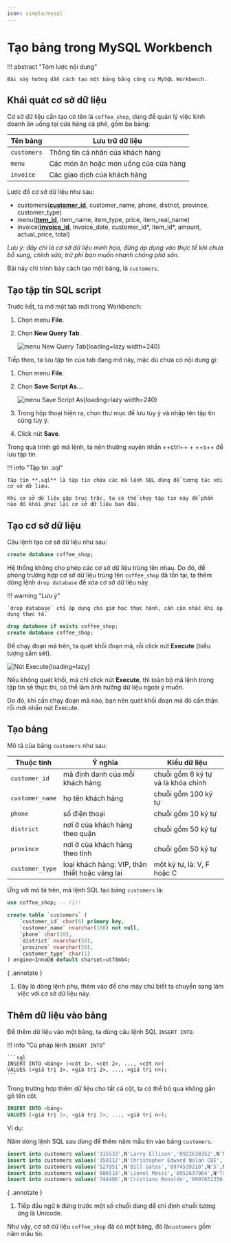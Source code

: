 ```yaml
---
icon: simple/mysql
---
```


# Tạo bảng trong MySQL Workbench

!!! abstract "Tóm lược nội dung"
    
    Bài này hướng dẫn cách tạo một bảng bằng công cụ MySQL Workbench.

## Khái quát cơ sở dữ liệu

Cơ sở dữ liệu cần tạo có tên là `coffee_shop`, dùng để quản lý việc kinh doanh ăn uống tại cửa hàng cà phê, gồm ba bảng:

| Tên bảng | Lưu trữ dữ liệu |
| --- | --- |
| `customers` | Thông tin cá nhân của khách hàng |
| `menu` | Các món ăn hoặc món uống của cửa hàng |
| `invoice` | Các giao dịch của khách hàng |

Lược đồ cơ sở dữ liệu như sau:

- customers(<ins>**customer_id**</ins>, customer_name, phone, district, province, customer_type)
- menu(<ins>**item_id**</ins>, item_name, item_type, price, item_real_name)
- invoice(<ins>**invoice_id**</ins>, invoice_date, customer_id*, item_id*, amount, actual_price, total)

*Lưu ý: đây chỉ là cơ sở dữ liệu minh họa, đừng áp dụng vào thực tế khi chưa bổ sung, chỉnh sửa, trừ phi bạn muốn nhanh chóng phá sản.*

Bài này chỉ trình bày cách tạo một bảng, là `customers`.

## Tạo tập tin SQL script

Trước hết, ta mở một tab mới trong Workbench:

1. Chọn menu **File**.
2. Chọn **New Query Tab**.

    ![menu New Query Tab](https://lh3.googleusercontent.com/pw/ABLVV85cta72Besn-eLl39nrWa8HBUj4SyJClmCYlJ5MGrdAcxm8lojD38n1CYT-OBJnl_CmPTx4jB-kF1eeAuCrV5SrrBHJ3tXFYSUBND2PVr7tmNIIERZJ=w2400){loading=lazy width=240}

Tiếp theo, ta lưu tập tin của tab đang mở này, mặc dù chưa có nội dung gì:

1. Chọn menu **File**.
2. Chọn **Save Script As...**

    ![menu Save Script As](https://lh3.googleusercontent.com/pw/ABLVV85fXN3J7ZQcf7S5Cz7CmtkgB_grFZ9mAoFSb7sleiBaTrkrZK0ujQltoX4R_81eXnY6iWrc77I-WNLwMpMXib-jzzaP7LQTGjyXKUUz8NU1p-f7_9tD=w2400){loading=lazy width=240}

3. Trong hộp thoại hiện ra, chọn thư mục để lưu tùy ý và nhập tên tập tin cũng tùy ý.
4. Click nút **Save**.

Trong quá trình gõ mã lệnh, ta nên thường xuyên nhấn ++ctrl++ + ++s++ để lưu tập tin.

!!! info "Tập tin .sql"

    Tập tin **.sql** là tập tin chứa các mã lệnh SQL dùng để tương tác với cơ sở dữ liệu.

    Khi cơ sở dữ liệu gặp trục trặc, ta có thể chạy tập tin này để phần nào đó khôi phục lại cơ sở dữ liệu ban đầu.

## Tạo cơ sở dữ liệu

Câu lệnh tạo cơ sở dữ liệu như sau:

```sql linenums="2"
create database coffee_shop;
```

Hệ thống không cho phép các cơ sở dữ liệu trùng tên nhau. Do đó, để phòng trường hợp cơ sở dữ liệu trùng tên `coffee_shop` đã tồn tại, ta thêm dòng lệnh `drop database` để xóa cơ sở dữ liệu này.

!!! warning "Lưu ý"

	`drop database` chỉ áp dụng cho giờ học thực hành, cần cân nhắc khi áp dụng thực tế.

```sql linenums="1"
drop database if exists coffee_shop;
create database coffee_shop;
```

Để chạy đoạn mã trên, ta quét khối đoạn mã, rồi click nút **Execute** (biểu tượng sấm sét).

![Nút Execute](https://lh3.googleusercontent.com/pw/ABLVV86OsrOLG13gK7_NAL2SBVX2O_r4dRHC4zF2fVojQQSvnfxhGABL0xH9ks7I0aIeFaeghhjunI4Il_5l33gSGxPR4du0ZqfBoDbMOFPv-ouecIF7JPIZ=w600){loading=lazy}

Nếu không quét khối, mà chỉ click nút **Execute**, thì toàn bộ mã lệnh trong tập tin sẽ thực thi, có thể làm ảnh hưởng dữ liệu ngoài ý muốn.

Do đó, khi cần chạy đoạn mã nào, bạn nên quét khối đoạn mã đó cẩn thận rồi mới nhấn nút Execute. 

## Tạo bảng

Mô tả của bảng `customers` như sau:

| Thuộc tính | Ý nghĩa | Kiểu dữ liệu |
| --- | --- | --- |
| `customer_id` | mã định danh của mỗi khách hàng | chuỗi gồm 6 ký tự và là khóa chính |
| `customer_name` | họ tên khách hàng | chuỗi gồm 100 ký tự |
| `phone` | số điện thoại | chuỗi gồm 10 ký tự |
| `district` | nơi ở của khách hàng theo quận | chuỗi gồm 50 ký tự |
| `province` | nơi ở của khách hàng theo tỉnh | chuỗi gồm 50 ký tự |
| `customer_type` | loại khách hàng: VIP, thân thiết hoặc vãng lai | một ký tự, là: V, F hoặc C | 

Ứng với mô tả trên, mã lệnh SQL tạo bảng `customers` là:

```sql linenums="3"
use coffee_shop; -- (1)!

create table `customers` (
	`customer_id` char(6) primary key,
	`customer_name` nvarchar(100) not null,
	`phone` char(10),
	`district` nvarchar(50),
	`province` nvarchar(50),
	`customer_type` char(1)
) engine=InnoDB default charset=utf8mb4;
```
{ .annotate }

1.  Đây là dòng lệnh phụ, thêm vào để cho máy chủ biết ta chuyển sang làm việc với cơ sở dữ liệu này.

## Thêm dữ liệu vào bảng

Để thêm dữ liệu vào một bảng, ta dùng câu lệnh SQL `INSERT INTO`.

!!! info "Cú pháp lệnh `INSERT INTO`"

	```sql
	INSERT INTO <bảng> (<cột 1>, <cột 2>, ..., <cột n>)
	VALUES (<giá trị 1>, <giá trị 2>, ..., <giá trị n>);
	```

Trong trường hợp thêm dữ liệu cho tất cả cột, ta có thể bỏ qua không gần gõ tên cột.

```sql
INSERT INTO <bảng>
VALUES (<giá trị 1>, <giá trị 2>, ..., <giá trị n>);
```

Ví dụ:

Năm dòng lệnh SQL sau dùng để thêm năm mẫu tin vào bảng `customers`.

```sql linenums="34"
insert into customers values('315533',N'Larry Ellison','0922638352',N'Nhà Bè',N'Ho Chi Minh City','V'); -- (1)!
insert into customers values('350112',N'Christopher Edward Nolan CBE','0989686766',N'',N'Gia Lai','F');
insert into customers values('527951',N'Bill Gates','0974539210',N'5',N'Ho Chi Minh City','V');
insert into customers values('806518',N'Lionel Messi','0952637964',N'Tân Phú',N'Ho Chi Minh City','V');
insert into customers values('744486',N'Cristiano Ronaldo','0997851356',N'12',N'Ho Chi Minh City','V');
```
{ .annotate }

1. Tiếp đầu ngữ `N` đứng trước một số chuỗi dùng để chỉ định chuỗi tương ứng là Unicode.

Như vậy, cơ sở dữ liệu `coffee_shop` đã có một bảng, đó là`customers` gồm năm mẫu tin.